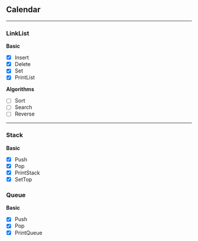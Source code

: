 ## Calendar

***
### LinkList
**Basic**
- [x] Insert
- [x] Delete
- [x] Set
- [x] PrintList

**Algorithms**
- [ ] Sort
- [ ] Search
- [ ] Reverse

***
### Stack
**Basic**
- [x] Push
- [x] Pop
- [x] PrintStack
- [x] SetTop

### Queue
**Basic**
- [x] Push
- [x] Pop
- [x] PrintQueue

